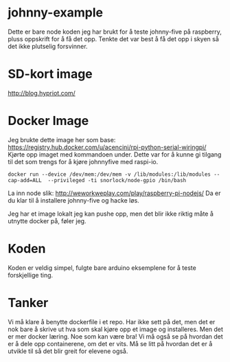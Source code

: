 # johnny-example

Dette er bare node koden jeg har brukt for å teste johnny-five på raspberry, pluss oppskrift for å få det opp.
Tenkte det var best å få det opp i skyen så det ikke plutselig forsvinner.

# SD-kort image
http://blog.hypriot.com/

# Docker Image
Jeg brukte dette image her som base: https://registry.hub.docker.com/u/acencini/rpi-python-serial-wiringpi/
Kjørte opp imaget med kommandoen under. Dette var for å kunne gi tilgang til det som trengs for å kjøre johnnyfive med raspi-io. 

```docker run --device /dev/mem:/dev/mem -v /lib/modules:/lib/modules --cap-add=ALL  --privileged -ti snorlock/node-gpio /bin/bash```

La inn node slik: http://weworkweplay.com/play/raspberry-pi-nodejs/
Da er du klar til å installere johnny-five og hacke løs.

Jeg har et image lokalt jeg kan pushe opp, men det blir ikke riktig måte å utnytte docker på, føler jeg.

# Koden
Koden er veldig simpel, fulgte bare arduino eksemplene for å teste forskjellige ting.

# Tanker
Vi må klare å benytte dockerfile i et repo. Har ikke sett på det, men det er nok bare å skrive ut hva som skal kjøre opp et image og installeres. Men det er mer docker læring. Noe som kan være bra!
Vi må også se på hvordan det er å dele opp containerene, om det er vits.
Må se litt på hvordan det er å utvikle til så det blir greit for elevene også.

